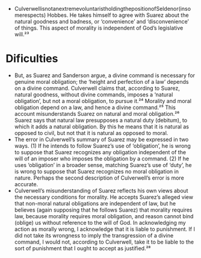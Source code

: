 - CulverwellisnotanextremevoluntaristholdingthepositionofSeldenor(insomerespects) Hobbes. He takes himself to agree with Suarez about the natural goodness and badness, or ‘convenience’ and ‘disconvenience’ of things. This aspect of morality is independent of God’s legislative will.²³



#                  Dificulties

- But, as Suarez and Sanderson argue, a divine command is necessary for genuine moral obligation; the ‘height and perfection of a law’ depends on a divine command. Culverwell claims that, according to Suarez, natural goodness, without divine commands, imposes a ‘natural obligation’, but not a moral obligation, to pursue it.²⁴ Morality and moral obligation depend on a law, and hence a divine command.²⁵ This account misunderstands Suarez on natural and moral obligation.²⁶ Suarez says that natural law presupposes a natural duty (debitum), to which it adds a natural obligation. By this he means that it is natural as opposed to civil, but not that it is natural as opposed to moral.
- The error in Culverwell’s summary of Suarez may be expressed in two ways. (1) If he intends to follow Suarez’s use of ‘obligation’, he is wrong to suppose that Suarez recognizes any obligation independent of the will of an imposer who imposes the obligation by a command. (2) If he uses ‘obligation’ in a broader sense, matching Suarez’s use of ‘duty’, he is wrong to suppose that Suarez recognizes no moral obligation in nature. Perhaps the second description of Culverwell’s error is more accurate.
- Culverwell’s misunderstanding of Suarez reflects his own views about the necessary conditions for morality. He accepts Suarez’s alleged view that non-moral natural obligations are independent of law, but he believes (again supposing that he follows Suarez) that morality requires law, because morality requires moral obligation, and reason cannot bind (oblige) us without reference to the will of God. In acknowledging my action as morally wrong, I acknowledge that it is liable to punishment. If I did not take its wrongness to imply the transgression of a divine command, I would not, according to Culverwell, take it to be liable to the sort of punishment that I ought to accept as justified.²⁸ 